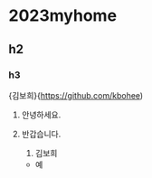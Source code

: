 # 2023myhome
## h2
### h3

{김보희}{https://github.com/kbohee)

1. 안녕하세요.
2. 반갑습니다.
    1. 김보희

    - 예
  
